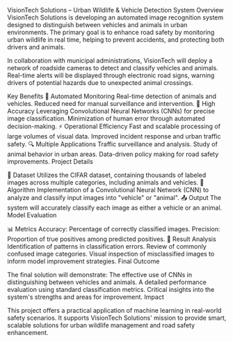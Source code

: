 VisionTech Solutions – Urban Wildlife & Vehicle Detection System
Overview
VisionTech Solutions is developing an automated image recognition system designed to distinguish between vehicles and animals in urban environments. The primary goal is to enhance road safety by monitoring urban wildlife in real time, helping to prevent accidents, and protecting both drivers and animals.

In collaboration with municipal administrations, VisionTech will deploy a network of roadside cameras to detect and classify vehicles and animals. Real-time alerts will be displayed through electronic road signs, warning drivers of potential hazards due to unexpected animal crossings.

Key Benefits
🔄 Automated Monitoring Real-time detection of animals and vehicles. Reduced need for manual surveillance and intervention. 🎯 High Accuracy Leveraging Convolutional Neural Networks (CNNs) for precise image classification. Minimization of human error through automated decision-making. ⚡ Operational Efficiency Fast and scalable processing of large volumes of visual data. Improved incident response and urban traffic safety. 🔍 Multiple Applications Traffic surveillance and analysis. Study of animal behavior in urban areas. Data-driven policy making for road safety improvements. Project Details

📂 Dataset Utilizes the CIFAR dataset, containing thousands of labeled images across multiple categories, including animals and vehicles. 🤖 Algorithm Implementation of a Convolutional Neural Network (CNN) to analyze and classify input images into "vehicle" or "animal". 📤 Output The system will accurately classify each image as either a vehicle or an animal. Model Evaluation

📊 Metrics Accuracy: Percentage of correctly classified images. Precision: Proportion of true positives among predicted positives. 🔎 Result Analysis Identification of patterns in classification errors. Review of commonly confused image categories. Visual inspection of misclassified images to inform model improvement strategies. Final Outcome

The final solution will demonstrate:
The effective use of CNNs in distinguishing between vehicles and animals. A detailed performance evaluation using standard classification metrics. Critical insights into the system's strengths and areas for improvement. Impact

This project offers a practical application of machine learning in real-world safety scenarios. It supports VisionTech Solutions' mission to provide smart, scalable solutions for urban wildlife management and road safety enhancement.
